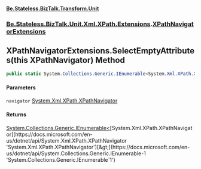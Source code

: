 #### [Be.Stateless.BizTalk.Transform.Unit](README.md 'README')
### [Be.Stateless.BizTalk.Unit.Xml.XPath.Extensions](Be.Stateless.BizTalk.Unit.Xml.XPath.Extensions.md 'Be.Stateless.BizTalk.Unit.Xml.XPath.Extensions').[XPathNavigatorExtensions](XPathNavigatorExtensions.md 'Be.Stateless.BizTalk.Unit.Xml.XPath.Extensions.XPathNavigatorExtensions')

## XPathNavigatorExtensions.SelectEmptyAttributes(this XPathNavigator) Method

```csharp
public static System.Collections.Generic.IEnumerable<System.Xml.XPath.XPathNavigator> SelectEmptyAttributes(this System.Xml.XPath.XPathNavigator navigator);
```
#### Parameters

<a name='Be.Stateless.BizTalk.Unit.Xml.XPath.Extensions.XPathNavigatorExtensions.SelectEmptyAttributes(thisSystem.Xml.XPath.XPathNavigator).navigator'></a>

`navigator` [System.Xml.XPath.XPathNavigator](https://docs.microsoft.com/en-us/dotnet/api/System.Xml.XPath.XPathNavigator 'System.Xml.XPath.XPathNavigator')

#### Returns
[System.Collections.Generic.IEnumerable&lt;](https://docs.microsoft.com/en-us/dotnet/api/System.Collections.Generic.IEnumerable-1 'System.Collections.Generic.IEnumerable`1')[System.Xml.XPath.XPathNavigator](https://docs.microsoft.com/en-us/dotnet/api/System.Xml.XPath.XPathNavigator 'System.Xml.XPath.XPathNavigator')[&gt;](https://docs.microsoft.com/en-us/dotnet/api/System.Collections.Generic.IEnumerable-1 'System.Collections.Generic.IEnumerable`1')
